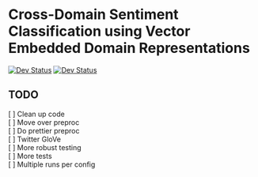 # Cross-Domain Sentiment Classification using Vector Embedded Domain Representations

[![Dev Status](https://img.shields.io/github/repo-size/bachelorbois/SentimentalDomains.svg)](https://github.com/bachelorbois/SentimentalDomains)
[![Dev Status](https://img.shields.io/github/issues/bachelorbois/SentimentalDomains.svg)](https://github.com/bachelorbois/SentimentalDomains)

## TODO

[ ] Clean up code  
[ ] Move over preproc  
[ ] Do prettier preproc  
[ ] Twitter GloVe  
[ ] More robust testing  
[ ] More tests  
[ ] Multiple runs per config  
